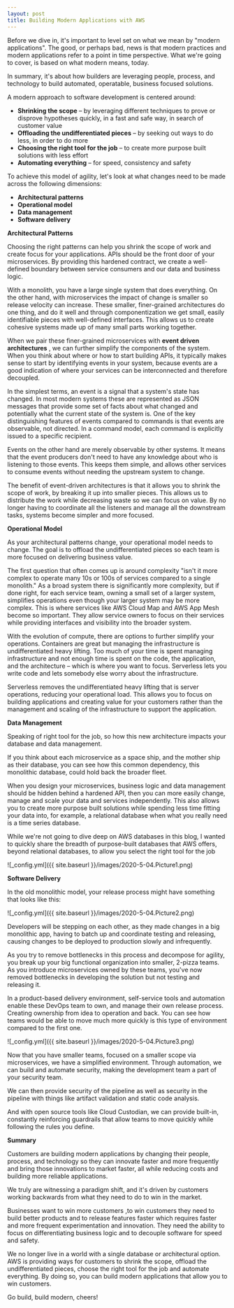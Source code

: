 ```yaml
---
layout: post
title: Building Modern Applications with AWS
---
```


Before we dive in, it&#39;s important to level set on what we mean by &quot;modern applications&quot;. The good, or perhaps bad, news is that modern practices and modern applications refer to a point in time perspective. What we&#39;re going to cover, is based on what modern means, today.

In summary, it&#39;s about how builders are leveraging people, process, and technology to build automated, operatable, business focused solutions.

A modern approach to software development is centered around:

- **Shrinking the scope** – by leveraging different techniques to prove or disprove hypotheses quickly, in a fast and safe way, in search of customer value
- **Offloading the undifferentiated pieces** – by seeking out ways to do less, in order to do more
- **Choosing the right tool for the job** – to create more purpose built solutions with less effort
- **Automating everything** – for speed, consistency and safety

To achieve this model of agility, let&#39;s look at what changes need to be made across the following dimensions:

- **Architectural patterns**
- **Operational model**
- **Data management**
- **Software delivery**

**Architectural Patterns**

Choosing the right patterns can help you shrink the scope of work and create focus for your applications. APIs should be the front door of your microservices. By providing this hardened contract, we create a well-defined boundary between service consumers and our data and business logic.

With a monolith, you have a large single system that does everything. On the other hand, with microservices the impact of change is smaller so release velocity can increase. These smaller, finer-grained architectures do one thing, and do it well and through componentization we get small, easily identifiable pieces with well-defined interfaces. This allows us to create cohesive systems made up of many small parts working together.

When we pair these finer-grained microservices with **event driven architectures** , we can further simplify the components of the system. When you think about where or how to start building APIs, it typically makes sense to start by identifying events in your system, because events are a good indication of where your services can be interconnected and therefore decoupled.

In the simplest terms, an event is a signal that a system&#39;s state has changed. In most modern systems these are represented as JSON messages that provide some set of facts about what changed and potentially what the current state of the system is. One of the key distinguishing features of events compared to commands is that events are observable, not directed. In a command model, each command is explicitly issued to a specific recipient.

Events on the other hand are merely observable by other systems. It means that the event producers don&#39;t need to have any knowledge about who is listening to those events. This keeps them simple, and allows other services to consume events without needing the upstream system to change.

The benefit of event-driven architectures is that it allows you to shrink the scope of work, by breaking it up into smaller pieces. This allows us to distribute the work while decreasing waste so we can focus on value. By no longer having to coordinate all the listeners and manage all the downstream tasks, systems become simpler and more focused.

**Operational Model**

As your architectural patterns change, your operational model needs to change. The goal is to offload the undifferentiated pieces so each team is more focused on delivering business value.

The first question that often comes up is around complexity &quot;isn&#39;t it more complex to operate many 10s or 100s of services compared to a single monolith.&quot; As a broad system there is significantly more complexity, but if done right, for each service team, owning a small set of a larger system, simplifies operations even though your larger system may be more complex. This is where services like AWS Cloud Map and AWS App Mesh become so important. They allow service owners to focus on their services while providing interfaces and visibility into the broader system.

With the evolution of compute, there are options to further simplify your operations. Containers are great but managing the infrastructure is undifferentiated heavy lifting. Too much of your time is spent managing infrastructure and not enough time is spent on the code, the application, and the architecture – which is where you want to focus. Serverless lets you write code and lets somebody else worry about the infrastructure.

Serverless removes the undifferentiated heavy lifting that is server operations, reducing your operational load. This allows you to focus on building applications and creating value for your customers rather than the management and scaling of the infrastructure to support the application.

**Data Management**

Speaking of right tool for the job, so how this new architecture impacts your database and data management.

If you think about each microservice as a space ship, and the mother ship as their database, you can see how this common dependency, this monolithic database, could hold back the broader fleet.

When you design your microservices, business logic and data management should be hidden behind a hardened API, then you can more easily change, manage and scale your data and services independently. This also allows you to create more purpose built solutions while spending less time fitting your data into, for example, a relational database when what you really need is a time series database.

While we&#39;re not going to dive deep on AWS databases in this blog, I wanted to quickly share the breadth of purpose-built databases that AWS offers, beyond relational databases, to allow you select the right tool for the job

![_config.yml]({{ site.baseurl }}/images/2020-5-04.Picture1.png)

**Software Delivery**

In the old monolithic model, your release process might have something that looks like this:

![_config.yml]({{ site.baseurl }}/images/2020-5-04.Picture2.png)

Developers will be stepping on each other, as they made changes in a big monolithic app, having to batch up and coordinate testing and releasing, causing changes to be deployed to production slowly and infrequently.

As you try to remove bottlenecks in this process and decompose for agility, you break up your big functional organization into smaller, 2-pizza teams. As you introduce microservices owned by these teams, you&#39;ve now removed bottlenecks in developing the solution but not testing and releasing it.

In a product-based delivery environment, self-service tools and automation enable these DevOps team to own, and manage their own release process. Creating ownership from idea to operation and back. You can see how teams would be able to move much more quickly is this type of environment compared to the first one.

![_config.yml]({{ site.baseurl }}/images/2020-5-04.Picture3.png)

Now that you have smaller teams, focused on a smaller scope via microservices, we have a simplified environment. Through automation, we can build and automate security, making the development team a part of your security team.

We can then provide security of the pipeline as well as security in the pipeline with things like artifact validation and static code analysis.

And with open source tools like Cloud Custodian, we can provide built-in, constantly reinforcing guardrails that allow teams to move quickly while following the rules you define.

**Summary**

Customers are building modern applications by changing their people, process, and technology so they can innovate faster and more frequently and bring those innovations to market faster, all while reducing costs and building more reliable applications.

We truly are witnessing a paradigm shift, and it&#39;s driven by customers working backwards from what they need to do to win in the market.

Businesses want to win more customers ,to win customers they need to build better products and to release features faster which requires faster and more frequent experimentation and innovation. They need the ability to focus on differentiating business logic and to decouple software for speed and safety.

We no longer live in a world with a single database or architectural option. AWS is providing ways for customers to shrink the scope, offload the undifferentiated pieces, choose the right tool for the job and automate everything. By doing so, you can build modern applications that allow you to win customers.

Go build, build modern, cheers!
